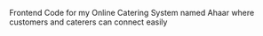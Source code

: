 Frontend Code for my Online Catering System named Ahaar where  customers and caterers can connect easily 

